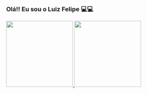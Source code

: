 ### Olá!! Eu sou o Luiz Felipe 💻💻
<div>
<a href="https://github.com/luizlipe" />
<img height="180em" src="https://github-readme-stats.vercel.app/api?username=luizlipe&show_icons=true&include_all_commits=true&theme=onedark" />

<img height="180em" src="https://github-readme-stats.vercel.app/api/top-langs/?username=luizlipe&layout=compact&theme=onedark" />

</div>

